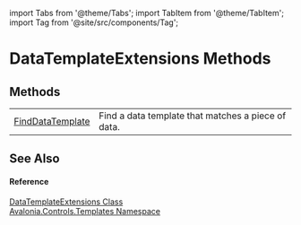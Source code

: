 import Tabs from '@theme/Tabs'; 
import TabItem from '@theme/TabItem'; 
import Tag from '@site/src/components/Tag'; 

# DataTemplateExtensions Methods




## Methods
<table>
<tr>
<td><a href="M_Avalonia_Controls_Templates_DataTemplateExtensions_FindDataTemplate">FindDataTemplate</a></td>
<td>Find a data template that matches a piece of data.</td>
</tr>
</table>

## See Also


#### Reference
<a href="T_Avalonia_Controls_Templates_DataTemplateExtensions">DataTemplateExtensions Class</a>  
<a href="N_Avalonia_Controls_Templates">Avalonia.Controls.Templates Namespace</a>  
